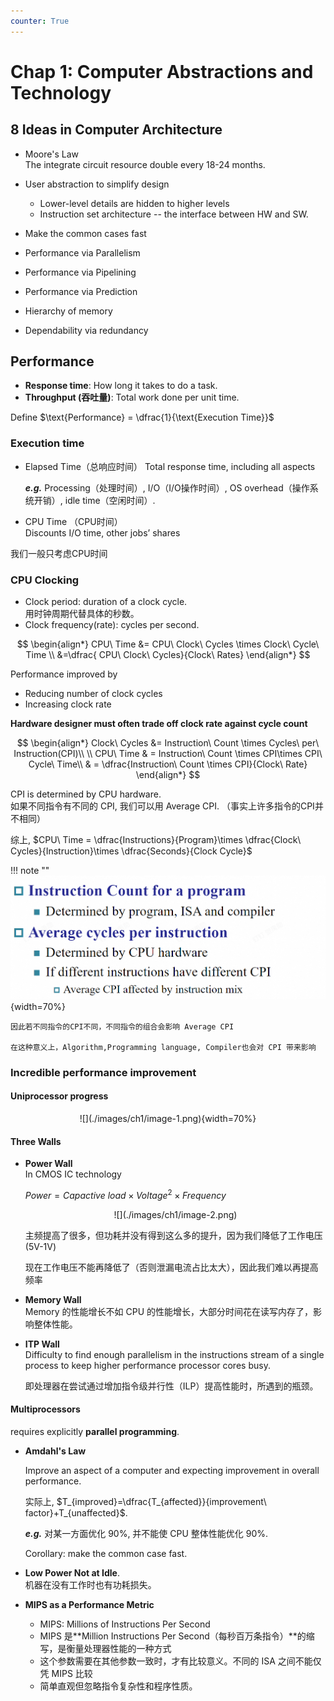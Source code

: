```yaml
---
counter: True
---
```


# Chap 1: Computer Abstractions and Technology

## 8 Ideas in Computer Architecture

* Moore's Law  
The integrate circuit resource double every 18-24 months.
* User abstraction to simplify design  

    * Lower-level details are hidden to higher levels 
    * Instruction set architecture -- the interface between HW and SW. 
* Make the common cases fast
* Performance via Parallelism
* Performance via Pipelining 
* Performance via Prediction
* Hierarchy of memory
* Dependability via redundancy

## Performance

* **Response time**: How long it takes to do a task.  
* **Throughput (吞吐量)**: Total work done per unit time.  

Define $\text{Performance} = \dfrac{1}{\text{Execution Time}}$  

### Execution time 
- Elapsed Time（总响应时间）
Total response time, including all aspects

    ***e.g.*** Processing（处理时间）, I/O（I/O操作时间）, OS overhead（操作系统开销）, idle time（空闲时间）.  

- CPU Time （CPU时间）   
Discounts I/O time, other jobs’ shares  

我们一般只考虑CPU时间

### CPU Clocking 

* Clock period: duration of a clock cycle.  
用时钟周期代替具体的秒数。 
* Clock frequency(rate): cycles per second.  

$$
\begin{align*} 
CPU\ Time &= CPU\ Clock\ Cycles \times Clock\ Cycle\ Time \\
&=\dfrac{ CPU\ Clock\ Cycles}{Clock\ Rates}
\end{align*}
$$ 

Performance improved by

* Reducing number of clock cycles
* Increasing clock rate

**Hardware designer must often trade off clock rate against cycle count**

$$
\begin{align*}
Clock\ Cycles &= Instruction\ Count \times Cycles\ per\ Instruction(CPI)\\
\\
CPU\ Time & = Instruction\ Count \times CPI\times CPI\ Cycle\ Time\\
& = \dfrac{Instruction\ Count \times CPI}{Clock\ Rate}
\end{align*}
$$

CPI is determined by CPU hardware.  
如果不同指令有不同的 CPI, 我们可以用 Average CPI. （事实上许多指令的CPI并不相同）

综上, $CPU\ Time = \dfrac{Instructions}{Program}\times \dfrac{Clock\ Cycles}{Instruction}\times \dfrac{Seconds}{Clock Cycle}$ 

!!! note ""
    ![alt text](./images/ch1/image.png){width=70%}

    因此若不同指令的CPI不同，不同指令的组合会影响 Average CPI

    在这种意义上，Algorithm,Programming language, Compiler也会对 CPI 带来影响

### Incredible performance improvement

#### Uniprocessor progress

<center>![](./images/ch1/image-1.png){width=70%}</center>

#### Three Walls

- **Power Wall**  
    In CMOS IC technology

    $Power = Capactive\ load \times Voltage^2 \times Frequency$  

    <center>![](./images/ch1/image-2.png)</center>

    主频提高了很多，但功耗并没有得到这么多的提升，因为我们降低了工作电压 (5V-1V)  
    
    现在工作电压不能再降低了（否则泄漏电流占比太大），因此我们难以再提高频率
     
* **Memory Wall**  
    Memory 的性能增长不如 CPU 的性能增长，大部分时间花在读写内存了，影响整体性能。  

* **ITP Wall**  
    Difficulty to find enough parallelism in the instructions stream of a single process to keep higher performance processor cores busy.   
    
    即处理器在尝试通过增加指令级并行性（ILP）提高性能时，所遇到的瓶颈。

#### Multiprocessors  

requires explicitly **parallel programming**.  

* **Amdahl's Law**
    
    Improve an aspect of a computer and expecting improvement in overall performance.
  
    实际上, $T_{improved}=\dfrac{T_{affected}}{improvement\ factor}+T_{unaffected}$.
    
     ***e.g.*** 对某一方面优化 90%, 并不能使 CPU 整体性能优化 90%.

    Corollary: make the common case fast.
  
* **Low Power Not at Idle**.  
    机器在没有工作时也有功耗损失。 
 
* **MIPS as a Performance Metric**    
    * MIPS: Millions of Instructions Per Second 
    *  MIPS 是**Million Instructions Per Second（每秒百万条指令）**的缩写，是衡量处理器性能的一种方式 
    * 这个参数需要在其他参数一致时，才有比较意义。不同的 ISA 之间不能仅凭 MIPS 比较
    * 简单直观但忽略指令复杂性和程序性质。